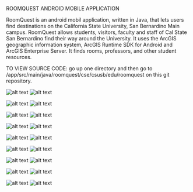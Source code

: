 ROOMQUEST ANDROID MOBILE APPLICATION

RoomQuest is an android mobil application, written in Java, that lets users find destinations on the California State University, San Bernardino Main campus. RoomQuest allows students, visitors, faculty and staff of Cal State San Bernardino find their way around the University. It uses the ArcGIS geographic information system, ArcGIS Runtime SDK for Android and ArcGIS Enterprise Server. It finds rooms, professors, and other student resources.



TO VIEW SOURCE CODE: 
go up one directory and then
go to /app/src/main/java/roomquest/cse/csusb/edu/roomquest on this git repository.

![alt text](splash_screen.png)
![alt text](search.png)

![alt text](search2.png)
![alt text](bldg_collegeofEducation.png)

![alt text](bldg_jackBrown.png)
![alt text](bldg_universityHall.png)

![alt text](bldg_universityHall2.png)
![alt text](campus.png)

![alt text](campus2.png)
![alt text](grid_menu.png)

![alt text](ic_launcher.png)
![alt text](icon_Dining.png)

![alt text](icon_disabilityParkings.png)
![alt text](icon_emergencyPhones.png)

![alt text](icon_parkingPermitsDispensers.png)
![alt text](icon_restrooms.png)

![alt text](icons_bikeRacks.png)
![alt text](location_access.png)
